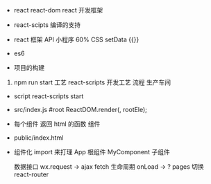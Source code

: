 - react react-dom   react 开发框架
- react-scipts 编译的支持
  

- react 框架    API 小程序  60%
    CSS setData {{}}
- es6 
- 项目的构建

1. npm run start 工艺
  react-scripts 开发工艺 流程   生产车间
  - script react-scripts start
  - src/index.js #root ReactDOM.render(<App />, rootEle);
  - 每个组件    返回 html 的函数 组件
  - public/index.html

  - 组件化
    import 来打理
    App 根组件
    MyComponent 子组件

    数据接口 wx.request -> ajax fetch
    生命周期 onLoad -> ?
    pages 切换 react-router